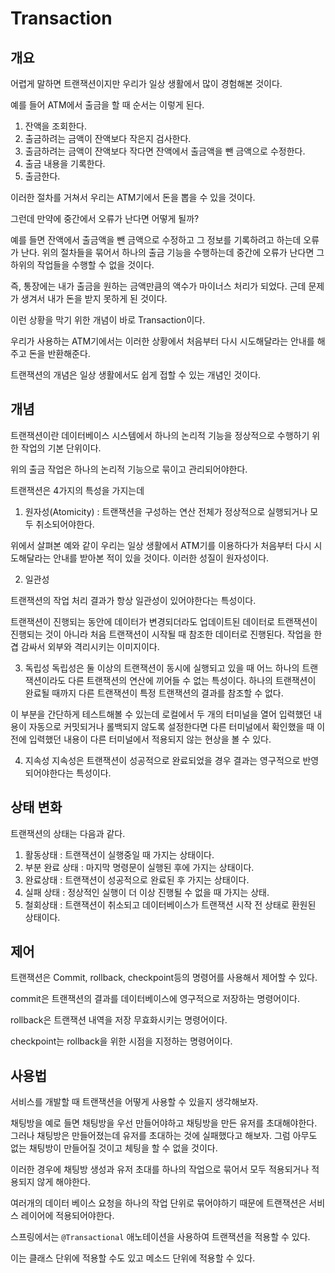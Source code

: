 # Transaction

## 개요

어렵게 말하면 트랜잭션이지만 우리가 일상 생활에서 많이 경험해본 것이다.

예를 들어 ATM에서 출금을 할 때 순서는 이렇게 된다.
1. 잔액을 조회한다.
2. 출금하려는 금액이 잔액보다 작은지 검사한다.
3. 출금하려는 금액이 잔액보다 작다면 잔액에서 출금액을 뺀 금액으로 수정한다.
4. 출금 내용을 기록한다.
5. 출금한다.

이러한 절차를 거쳐서 우리는 ATM기에서 돈을 뽑을 수 있을 것이다.

그런데 만약에 중간에서 오류가 난다면 어떻게 될까?

예를 들면 잔액에서 출금액을 뺀 금액으로 수정하고 그 정보를 기록하려고 하는데 오류가 난다. 위의 절차들을 묶어서 하나의 출금 기능을 수행하는데 중간에 오류가 난다면 그 하위의 작업들을 수행할 수 없을 것이다.

즉, 통장에는 내가 출금을 원하는 금액만큼의 액수가 마이너스 처리가 되었다. 근데 문제가 생겨서 내가 돈을 받지 못하게 된 것이다.

이런 상황을 막기 위한 개념이 바로 Transaction이다.

우리가 사용하는 ATM기에서는 이러한 상황에서 처음부터 다시 시도해달라는 안내를 해주고 돈을 반환해준다. 

트랜잭션의 개념은 일상 생활에서도 쉽게 접할 수 있는 개념인 것이다.

## 개념

트랜잭션이란 데이터베이스 시스템에서 하나의 논리적 기능을 정상적으로 수행하기 위한 작업의 기본 단위이다.

위의 출금 작업은 하나의 논리적 기능으로 묶이고 관리되어야한다.

트랜잭션은 4가지의 특성을 가지는데 
1. 원자성(Atomicity) : 트랜잭션을 구성하는 연산 전체가 정상적으로 실행되거나 모두 취소되어야한다.

위에서 살펴본 예와 같이 우리는 일상 생활에서 ATM기를 이용하다가 처음부터 다시 시도해달라는 안내를 받아본 적이 있을 것이다. 이러한 성질이 원자성이다.

2. 일관성

트랜잭션의 작업 처리 결과가 항상 일관성이 있어야한다는 특성이다.

트랜잭션이 진행되는 동안에 데이터가 변경되더라도 업데이트된 데이터로 트랜잭션이 진행되는 것이 아니라 처음 트랜잭션이 시작될 때 참조한 데이터로 진행된다. 작업을 한 겹 감싸서 외부와 격리시키는 이미지이다.

3. 독립성
독립성은 둘 이상의 트랜잭션이 동시에 실행되고 있을 때 어느 하나의 트랜잭션이라도 다른 트랜잭션의 연산에 끼어들 수 없는 특성이다. 하나의 트랜잭션이 완료될 때까지 다른 트랜잭션이 특정 트랜잭션의 결과를 참조할 수 없다.

이 부분을 간단하게 테스트해볼 수 있는데 로컬에서 두 개의 터미널을 열어 입력했던 내용이 자동으로 커밋되거나 롤백되지 않도록 설정한다면 다른 터미널에서 확인했을 때 이전에 입력했던 내용이 다른 터미널에서 적용되지 않는 현상을 볼 수 있다.

4. 지속성
지속성은 트랜잭션이 성공적으로 완료되었을 경우 결과는 영구적으로 반영되어야한다는 특성이다.

## 상태 변화

트랜잭션의 상태는 다음과 같다.

1. 활동상태 : 트랜잭션이 실행중일 때 가지는 상태이다.
2. 부분 완료 상태 : 마지막 명령문이 실행된 후에 가지는 상태이다.
3. 완료상태 : 트랜잭션이 성공적으로 완료된 후 가지는 상태이다.
4. 실패 상태 : 정상적인 실행이 더 이상 진행될 수 없을 때 가지는 상태. 
5. 철회상태 : 트랜잭션이 취소되고 데이터베이스가 트랜잭션 시작 전 상태로 환원된 상태이다.

## 제어

트랜잭션은 Commit, rollback, checkpoint등의 명령어를 사용해서 제어할 수 있다.

commit은 트랜잭션의 결과를 데이터베이스에 영구적으로 저장하는 명령어이다.

rollback은 트랜잭션 내역을 저장 무효화시키는 명령어이다.

checkpoint는 rollback을 위한 시점을 지정하는 명령어이다.

## 사용법

서비스를 개발할 때 트랜잭션을 어떻게 사용할 수 있을지 생각해보자.

채팅방을 예로 들면 채팅방을 우선 만들어야하고 채팅방을 만든 유저를 초대해야한다. 그러나 채팅방은 만들어졌는데 유저를 초대하는 것에 실패했다고 해보자. 그럼 아무도 없는 채팅방이 만들어질 것이고 체팅을 할 수 없을 것이다.

이러한 경우에 채팅방 생성과 유저 초대를 하나의 작업으로 묶어서 모두 적용되거나 적용되지 않게 해야한다.

여러개의 데이터 베이스 요청을 하나의 작업 단위로 묶어야하기 때문에 트랜잭션은 서비스 레이어에 적용되어야한다.

스프링에서는 `@Transactional` 애노테이션을 사용하여 트랜잭션을 적용할 수 있다.

이는 클래스 단위에 적용할 수도 있고 메소드 단위에 적용할 수 있다.